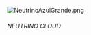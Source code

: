 ![NeutrinoAzulGrande.png](https://bitbucket.org/repo/GxqAo6/images/1345630768-NeutrinoAzulGrande.png) <h6> NEUTRINO CLOUD </h6>